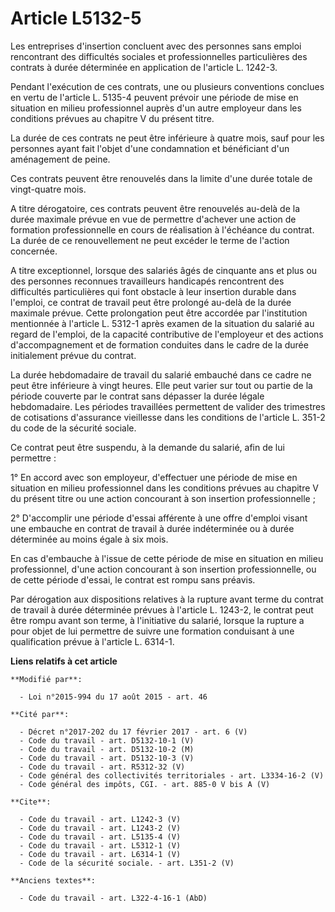 # Article L5132-5

Les entreprises d'insertion concluent avec des personnes sans emploi rencontrant des difficultés sociales et professionnelles
particulières des contrats à durée déterminée en application de l'article L. 1242-3. 

Pendant l'exécution de ces contrats, une ou plusieurs conventions conclues en vertu de l'article L. 5135-4 peuvent prévoir
une période de mise en situation en milieu professionnel auprès d'un autre employeur dans les conditions prévues au chapitre
V du présent titre. 

La durée de ces contrats ne peut être inférieure à quatre mois, sauf pour les personnes ayant fait l'objet d'une condamnation
et bénéficiant d'un aménagement de peine. 

Ces contrats peuvent être renouvelés dans la limite d'une durée totale de vingt-quatre mois. 

A titre dérogatoire, ces contrats peuvent être renouvelés au-delà de la durée maximale prévue en vue de permettre d'achever
une action de formation professionnelle en cours de réalisation à l'échéance du contrat. La durée de ce renouvellement ne
peut excéder le terme de l'action concernée. 

A titre exceptionnel, lorsque des salariés âgés de cinquante ans et plus ou des personnes reconnues travailleurs handicapés
rencontrent des difficultés particulières qui font obstacle à leur insertion durable dans l'emploi, ce contrat de travail
peut être prolongé au-delà de la durée maximale prévue. Cette prolongation peut être accordée par l'institution mentionnée à
l'article L. 5312-1 après examen de la situation du salarié au regard de l'emploi, de la capacité contributive de l'employeur
et des actions d'accompagnement et de formation conduites dans le cadre de la durée initialement prévue du contrat. 

La durée hebdomadaire de travail du salarié embauché dans ce cadre ne peut être inférieure à vingt heures. Elle peut varier
sur tout ou partie de la période couverte par le contrat sans dépasser la durée légale hebdomadaire. Les périodes travaillées
permettent de valider des trimestres de cotisations d'assurance vieillesse dans les conditions de l'article L. 351-2 du code
de la sécurité sociale. 

Ce contrat peut être suspendu, à la demande du salarié, afin de lui permettre : 

1° En accord avec son employeur, d'effectuer une période de mise en situation en milieu professionnel dans les conditions
prévues au chapitre V du présent titre ou une action concourant à son insertion professionnelle ; 

2° D'accomplir une période d'essai afférente à une offre d'emploi visant une embauche en contrat de travail à durée
indéterminée ou à durée déterminée au moins égale à six mois. 

En cas d'embauche à l'issue de cette période de mise en situation en milieu professionnel, d'une action concourant à son
insertion professionnelle, ou de cette période d'essai, le contrat est rompu sans préavis. 

Par dérogation aux dispositions relatives à la rupture avant terme du contrat de travail à durée déterminée prévues à
l'article L. 1243-2, le contrat peut être rompu avant son terme, à l'initiative du salarié, lorsque la rupture a pour objet
de lui permettre de suivre une formation conduisant à une qualification prévue à l'article L. 6314-1.

**Liens relatifs à cet article**

	**Modifié par**:

	  - Loi n°2015-994 du 17 août 2015 - art. 46

	**Cité par**:

	  - Décret n°2017-202 du 17 février 2017 - art. 6 (V)
	  - Code du travail - art. D5132-10-1 (V)
	  - Code du travail - art. D5132-10-2 (M)
	  - Code du travail - art. D5132-10-3 (V)
	  - Code du travail - art. R5312-32 (V)
	  - Code général des collectivités territoriales - art. L3334-16-2 (V)
	  - Code général des impôts, CGI. - art. 885-0 V bis A (V)

	**Cite**:

	  - Code du travail - art. L1242-3 (V)
	  - Code du travail - art. L1243-2 (V)
	  - Code du travail - art. L5135-4 (V)
	  - Code du travail - art. L5312-1 (V)
	  - Code du travail - art. L6314-1 (V)
	  - Code de la sécurité sociale. - art. L351-2 (V)

	**Anciens textes**:

	  - Code du travail - art. L322-4-16-1 (AbD)
